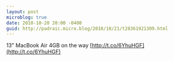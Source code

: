 ```yaml
---
layout: post
microblog: true
date: 2010-10-20 20:00 -0400
guid: http://padraic.micro.blog/2010/10/21/t28361921309.html
---
```

13" MacBook Air 4GB on the way [http://t.co/6YhuHGF](http://t.co/6YhuHGF)
